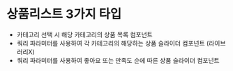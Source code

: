 # 상품리스트 3가지 타입
- 카테고리 선택 시 해당 카테고리의 상품 목록 컴포넌트
- 쿼리 파라미터를 사용하여 각 카테고리의 해당하는 상품 슬라이더 컴포넌트 (라이브러리X)
- 쿼리 파라미터를 사용하여 좋아요 또는 만족도 순에 따른 상품 슬라이더 컴포넌트
